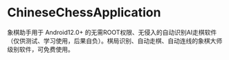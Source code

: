 # ChineseChessApplication
象棋助手用于 Android12.0+ 的无需ROOT权限、无侵入的自动识别AI走棋软件（仅供测试、学习使用，后果自负）。棋局识别、自动走棋、自动连线的象棋大师级别软件，可免费使用。

